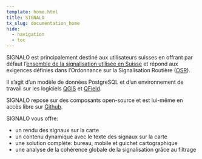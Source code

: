 ```yaml
---
template: home.html
title: SIGNALO
tx_slug: documentation_home
hide:
  - navigation
  - toc
---
```



SIGNALO est principalement destiné aux utilisateurs suisses en offrant par défaut l’[ensemble de la signalisation utilisée en Suisse](https://www.astra.admin.ch/astra/fr/home/documentation/regles-de-la-circulation/signaux.html) et répond aux exigences définies dans l’Ordonnance sur la Signalisation Routière ([OSR](https://www.fedlex.admin.ch/eli/cc/1979/1961_1961_1961/fr)).

Il s’agit d’un modèle de données PostgreSQL et d’un environnement de travail sur les logiciels [QGIS](https://qgis.org/fr/site/) et [QField](https://qfield.org/).

SIGNALO repose sur des composants open-source et est lui-même en accès libre sur [Github](https://github.com/opengisch/signalo).


SIGNALO vous offre:

* un rendu des signaux sur la carte
* un contenu dynamique avec le texte des signaux sur la carte
* une solution complète: bureau, mobile et guichet cartographique
* une analyse de la cohérence globale de la signalisation grâce au filtrage
